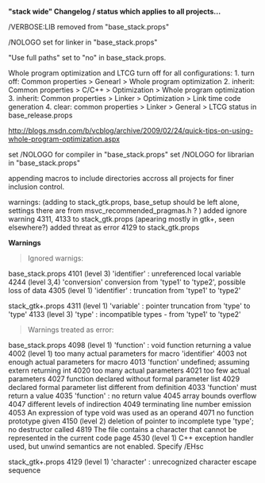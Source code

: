 **"stack wide" Changelog / status which applies to all projects...**

/VERBOSE:LIB removed from "base_stack.props"

/NOLOGO set for linker in "base_stack.props"

"Use full paths" set to "no" in base_stack.props.

Whole program optimization and LTCG turn off for all configurations:
		1. turn off: Common properties > Genearl > Whole program optimization
		2. inherit: Common properties > C/C++ > Optimization > Whole program optimization
		3. inherit: Common properties > Linker > Optimization > Link time code generation
		4. clear: common properties > Linker > General > LTCG status in base_release.props
		
http://blogs.msdn.com/b/vcblog/archive/2009/02/24/quick-tips-on-using-whole-program-optimization.aspx

set /NOLOGO for compiler in "base_stack.props"
set /NOLOGO for librarian in "base_stack.props"

appending macros to include directories accross all projects for finer inclusion control.


warnings: (adding to stack_gtk.props, base_setup should be left alone, settings there are from msvc_recommended_pragmas.h ? )
added ignore warning 4311, 4133 to stack_gtk.props (apearing mostly in gtk+, seen elsewhere?)
added threat as error 4129 to stack_gtk.props

**Warnings**

>Ignored warnigs:

base_stack.props
	4101	(level 3)	'identifier' : unreferenced local variable
	4244	(level 3,4)	'conversion' conversion from 'type1' to 'type2', possible loss of data
	4305	(level 1)	'identifier' : truncation from 'type1' to 'type2'
	
stack_gtk+.props
	4311	(level 1)	'variable' : pointer truncation from 'type' to 'type'
	4133	(level 3)	'type' : incompatible types - from 'type1' to 'type2'


>Warnings treated as error:

base_stack.props
	4098	(level 1)	'function' : void function returning a value
	4002	(level 1)	too many actual parameters for macro 'identifier'
	4003				not enough actual parameters for macro
	4013				'function' undefined; assuming extern returning int
	4020				too many actual parameters
	4021				too few actual parameters
	4027				function declared without formal parameter list
	4029				declared formal parameter list different from definition
	4033				'function' must return a value
	4035				'function' : no return value
	4045				array bounds overflow
	4047				different levels of indirection
	4049				terminating line number emission
	4053				An expression of type void was used as an operand
	4071				no function prototype given
	4150	(level 2)	deletion of pointer to incomplete type 'type'; no destructor called
	4819				The file contains a character that cannot be represented in the current code page
	4530	(level 1)	C++ exception handler used, but unwind semantics are not enabled. Specify /EHsc

stack_gtk+.props
	4129	(level 1)	'character' : unrecognized character escape sequence